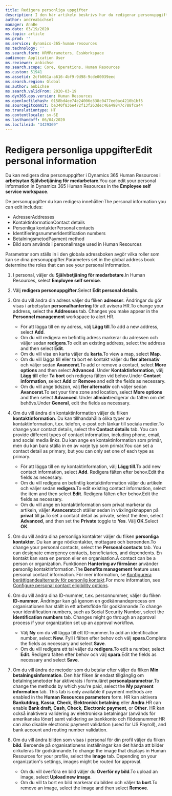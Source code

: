 ```yaml
---
title: Redigera personliga uppgifter
description: I den här artikeln beskrivs hur du redigerar personuppgifter i självservice för medarbetare och chef.
author: andreabichsel
manager: AnnBe
ms.date: 03/19/2020
ms.topic: article
ms.prod: ''
ms.service: dynamics-365-human-resources
ms.technology: ''
ms.search.form: HRMParameters, EssWorkspace
audience: Application User
ms.reviewer: anbichse
ms.search.scope: Core, Operations, Human Resources
ms.custom: 51941
ms.assetid: 2cfb061a-a616-4bf9-9d98-9cde00039eec
ms.search.region: Global
ms.author: anbichse
ms.search.validFrom: 2020-03-19
ms.dyn365.ops.version: Human Resources
ms.openlocfilehash: 0158bd4ee74e24006e338c0477ee0ac4210b1bf5
ms.sourcegitcommit: ba340f836e472f13f263dec46a49847c788fca44
ms.translationtype: HT
ms.contentlocale: sv-SE
ms.lasthandoff: 06/04/2020
ms.locfileid: "3429369"
---
```

# <a name="edit-personal-information"></a><span data-ttu-id="afac5-103">Redigera personliga uppgifter</span><span class="sxs-lookup"><span data-stu-id="afac5-103">Edit personal information</span></span>

<span data-ttu-id="afac5-104">Du kan redigera dina personuppgifter i Dynamics 365 Human Resources i **arbetsytan Självbetjäning för medarbetare**.</span><span class="sxs-lookup"><span data-stu-id="afac5-104">You can edit your personal information in Dynamics 365 Human Resources in the **Employee self service workspace**.</span></span>

<span data-ttu-id="afac5-105">De personuppgifter du kan redigera innehåller:</span><span class="sxs-lookup"><span data-stu-id="afac5-105">The personal information you can edit includes:</span></span>

- <span data-ttu-id="afac5-106">Adresser</span><span class="sxs-lookup"><span data-stu-id="afac5-106">Addresses</span></span>
- <span data-ttu-id="afac5-107">Kontaktinformation</span><span class="sxs-lookup"><span data-stu-id="afac5-107">Contact details</span></span>
- <span data-ttu-id="afac5-108">Personliga kontakter</span><span class="sxs-lookup"><span data-stu-id="afac5-108">Personal contacts</span></span>
- <span data-ttu-id="afac5-109">Identifieringsnummer</span><span class="sxs-lookup"><span data-stu-id="afac5-109">Identification numbers</span></span>
- <span data-ttu-id="afac5-110">Betalningsmetod</span><span class="sxs-lookup"><span data-stu-id="afac5-110">Payment method</span></span>
- <span data-ttu-id="afac5-111">Bild som används i personal</span><span class="sxs-lookup"><span data-stu-id="afac5-111">Image used in Human Resources</span></span>

<span data-ttu-id="afac5-112">Parametrar som ställs in i den globala adressboken avgör vilka roller som kan se dina personuppgifter.</span><span class="sxs-lookup"><span data-stu-id="afac5-112">Parameters set in the global address book determine the roles that can see your personal information.</span></span>

1. <span data-ttu-id="afac5-113">I personal, väljer du **Självbetjäning för medarbetare**.</span><span class="sxs-lookup"><span data-stu-id="afac5-113">In Human Resources, select **Employee self service**.</span></span>

2. <span data-ttu-id="afac5-114">Välj **redigera personuppgifter**.</span><span class="sxs-lookup"><span data-stu-id="afac5-114">Select **Edit personal details**.</span></span>

3. <span data-ttu-id="afac5-115">Om du vill ändra din adress väljer du fliken **adresser**. Ändringar du gör visas i arbetsytan **personalhantering** för att avisera HR.</span><span class="sxs-lookup"><span data-stu-id="afac5-115">To change your address, select the **Addresses** tab. Changes you make appear in the **Personnel management** workspace to alert HR.</span></span> 

    - <span data-ttu-id="afac5-116">För att lägga till en ny adress, välj **Lägg till**.</span><span class="sxs-lookup"><span data-stu-id="afac5-116">To add a new address, select **Add**.</span></span>
    - <span data-ttu-id="afac5-117">Om du vill redigera en befintlig adress markerar du adressen och väljer sedan **redigera**.</span><span class="sxs-lookup"><span data-stu-id="afac5-117">To edit an existing address, select the address and then select **Edit**.</span></span>
    - <span data-ttu-id="afac5-118">Om du vill visa en karta väljer du **karta**.</span><span class="sxs-lookup"><span data-stu-id="afac5-118">To view a map, select **Map**.</span></span>
    - <span data-ttu-id="afac5-119">Om du vill lägga till eller ta bort en kontakt väljer du **fler alternativ** och väljer sedan **Avancerat**.</span><span class="sxs-lookup"><span data-stu-id="afac5-119">To add or remove a contact, select **More options** and then select **Advanced**.</span></span> <span data-ttu-id="afac5-120">Under **Kontaktinformation**, välj **Lägg till** eller **Ta bort** och redigera fälten vid behov.</span><span class="sxs-lookup"><span data-stu-id="afac5-120">Under **Contact information**, select **Add** or **Remove** and edit the fields as necessary.</span></span>
    - <span data-ttu-id="afac5-121">Om du vill ange tidszon, välj **fler alternativ** och väljer sedan **Avancerat**.</span><span class="sxs-lookup"><span data-stu-id="afac5-121">To set your time zone and location, select **More options** and then select **Advanced**.</span></span> <span data-ttu-id="afac5-122">Under **allmänt**redigerar du fälten om det behövs.</span><span class="sxs-lookup"><span data-stu-id="afac5-122">Under **General**, edit the fields as necessary.</span></span>

4. <span data-ttu-id="afac5-123">Om du vill ändra din kontaktinformation väljer du fliken **kontaktinformation**. Du kan tillhandahålla olika typer av kontaktinformation, t.ex. telefon, e-post och länkar till sociala medier.</span><span class="sxs-lookup"><span data-stu-id="afac5-123">To change your contact details, select the **Contact details** tab. You can provide different types of contact information, including phone, email, and social media links.</span></span> <span data-ttu-id="afac5-124">Du kan ange en kontaktinformation som primär, men du kan bara ställa in en av varje typ som primär.</span><span class="sxs-lookup"><span data-stu-id="afac5-124">You can set a contact detail as primary, but you can only set one of each type as primary.</span></span> 

    - <span data-ttu-id="afac5-125">För att lägga till en ny kontaktinformation, välj **Lägg till**.</span><span class="sxs-lookup"><span data-stu-id="afac5-125">To add new contact information, select **Add**.</span></span> <span data-ttu-id="afac5-126">Redigera fälten efter behov.</span><span class="sxs-lookup"><span data-stu-id="afac5-126">Edit the fields as necessary.</span></span>
    - <span data-ttu-id="afac5-127">Om du vill redigera en befintlig kontaktinformation väljer du artikeln och väljer sedan **redigera**.</span><span class="sxs-lookup"><span data-stu-id="afac5-127">To edit existing contact information, select the item and then select **Edit**.</span></span> <span data-ttu-id="afac5-128">Redigera fälten efter behov.</span><span class="sxs-lookup"><span data-stu-id="afac5-128">Edit the fields as necessary.</span></span>
    - <span data-ttu-id="afac5-129">Om du vill ange en kontaktinformation som privat markerar du artikeln, väljer **Avancerat**och ställer sedan in växlingsknappen på **privat** till **ja**.</span><span class="sxs-lookup"><span data-stu-id="afac5-129">To set a contact detail as private, select the item, select **Advanced**, and then set the **Private** toggle to **Yes**.</span></span> <span data-ttu-id="afac5-130">Välj **OK**.</span><span class="sxs-lookup"><span data-stu-id="afac5-130">Select **OK**.</span></span>
  
5. <span data-ttu-id="afac5-131">Om du vill ändra dina personliga kontakter väljer du fliken **personliga kontakter**. Du kan ange nödkontakter, mottagare och beroenden.</span><span class="sxs-lookup"><span data-stu-id="afac5-131">To change your personal contacts, select the **Personal contacts** tab. You can designate emergency contacts, beneficiaries, and dependents.</span></span> <span data-ttu-id="afac5-132">En kontakt kan vara en person eller en organisation.</span><span class="sxs-lookup"><span data-stu-id="afac5-132">A contact can be a person or organization.</span></span> <span data-ttu-id="afac5-133">Funktionen **Hantering av förmåner** använder personlig kontaktinformation.</span><span class="sxs-lookup"><span data-stu-id="afac5-133">The **Benefits management** feature uses personal contact information.</span></span> <span data-ttu-id="afac5-134">För mer information, se [Konfigurera berättigandealternativ för personlig kontakt](hr-benefits-setup-contact-eligibility-options.md).</span><span class="sxs-lookup"><span data-stu-id="afac5-134">For more information, see [Configure personal contact eligibility options](hr-benefits-setup-contact-eligibility-options.md).</span></span>

6. <span data-ttu-id="afac5-135">Om du vill ändra dina ID-nummer, t.ex. personnummer, väljer du fliken **ID-nummer**. Ändringar kan gå igenom en godkännandeprocess om organisationen har ställt in ett arbetsflöde för godkännande.</span><span class="sxs-lookup"><span data-stu-id="afac5-135">To change your identification numbers, such as Social Security Number, select the **Identification numbers** tab. Changes might go through an approval process if your organization set up an approval workflow.</span></span>

    - <span data-ttu-id="afac5-136">Välj **Ny** om du vill lägga till ett ID-nummer.</span><span class="sxs-lookup"><span data-stu-id="afac5-136">To add an identification number, select **New**.</span></span> <span data-ttu-id="afac5-137">Fyll i fälten efter behov och välj **spara**.</span><span class="sxs-lookup"><span data-stu-id="afac5-137">Complete the fields as necessary and select **Save**.</span></span>
    - <span data-ttu-id="afac5-138">Om du vill redigera ett tal väljer du **redigera**.</span><span class="sxs-lookup"><span data-stu-id="afac5-138">To edit a number, select **Edit**.</span></span> <span data-ttu-id="afac5-139">Redigera fälten efter behov och välj **spara**.</span><span class="sxs-lookup"><span data-stu-id="afac5-139">Edit the fields as necessary and select **Save**.</span></span>

7. <span data-ttu-id="afac5-140">Om du vill ändra de metoder som du betalar efter väljer du fliken **Min betalningsinformation**. Den här fliken är endast tillgänglig om betalningsmetoder har aktiverats i formuläret **personalparametrar**.</span><span class="sxs-lookup"><span data-stu-id="afac5-140">To change the methods by which you're paid, select the **My payment information** tab. This tab is only available if payment methods are enabled in the **Human Resources parameters** form.</span></span> <span data-ttu-id="afac5-141">HR kan aktivera **Bankutdrag**, **Kassa**, **Check**, **Elektronisk betalning** eller **Andra**.</span><span class="sxs-lookup"><span data-stu-id="afac5-141">HR can enable **Bank draft**, **Cash**, **Check**, **Electronic payment**, or **Other**.</span></span> <span data-ttu-id="afac5-142">HR kan också inaktivera validering av elektroniska betalningar (används för amerikanska löner) samt validering av bankkonto och flödesnummer.</span><span class="sxs-lookup"><span data-stu-id="afac5-142">HR can also disable electronic payment validation (used for US Payroll), and bank account and routing number validation.</span></span>

8. <span data-ttu-id="afac5-143">Om du vill ändra bilden som visas i personal för din profil väljer du fliken **bild**. Beroende på organisationens inställningar kan det hända att bilder cirkuleras för godkännande.</span><span class="sxs-lookup"><span data-stu-id="afac5-143">To change the image that displays in Human Resources for your profile, select the **Image** tab. Depending on your organization's settings, images might be routed for approval.</span></span>

    - <span data-ttu-id="afac5-144">Om du vill överföra en bild väljer du **Överför ny bild**.</span><span class="sxs-lookup"><span data-stu-id="afac5-144">To upload an image, select **Upload new image**.</span></span>
    - <span data-ttu-id="afac5-145">Om du vill ta bort en bild markerar du bilden och väljer **ta bort**.</span><span class="sxs-lookup"><span data-stu-id="afac5-145">To remove an image, select the image and then select **Remove**.</span></span>

